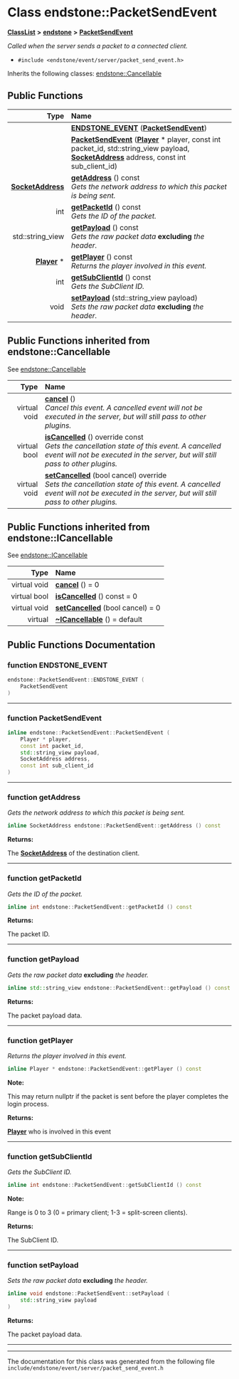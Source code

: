 

# Class endstone::PacketSendEvent



[**ClassList**](annotated.md) **>** [**endstone**](namespaceendstone.md) **>** [**PacketSendEvent**](classendstone_1_1PacketSendEvent.md)



_Called when the server sends a packet to a connected client._ 

* `#include <endstone/event/server/packet_send_event.h>`



Inherits the following classes: [endstone::Cancellable](classendstone_1_1Cancellable.md)










































































## Public Functions

| Type | Name |
| ---: | :--- |
|   | [**ENDSTONE\_EVENT**](#function-endstone_event) ([**PacketSendEvent**](classendstone_1_1PacketSendEvent.md)) <br> |
|   | [**PacketSendEvent**](#function-packetsendevent) ([**Player**](classendstone_1_1Player.md) \* player, const int packet\_id, std::string\_view payload, [**SocketAddress**](classendstone_1_1SocketAddress.md) address, const int sub\_client\_id) <br> |
|  [**SocketAddress**](classendstone_1_1SocketAddress.md) | [**getAddress**](#function-getaddress) () const<br>_Gets the network address to which this packet is being sent._  |
|  int | [**getPacketId**](#function-getpacketid) () const<br>_Gets the ID of the packet._  |
|  std::string\_view | [**getPayload**](#function-getpayload) () const<br>_Gets the raw packet data_ **excluding** _the header._ |
|  [**Player**](classendstone_1_1Player.md) \* | [**getPlayer**](#function-getplayer) () const<br>_Returns the player involved in this event._  |
|  int | [**getSubClientId**](#function-getsubclientid) () const<br>_Gets the SubClient ID._  |
|  void | [**setPayload**](#function-setpayload) (std::string\_view payload) <br>_Sets the raw packet data_ **excluding** _the header._ |


## Public Functions inherited from endstone::Cancellable

See [endstone::Cancellable](classendstone_1_1Cancellable.md)

| Type | Name |
| ---: | :--- |
| virtual void | [**cancel**](classendstone_1_1Cancellable.md#function-cancel) () <br>_Cancel this event. A cancelled event will not be executed in the server, but will still pass to other plugins._  |
| virtual bool | [**isCancelled**](classendstone_1_1Cancellable.md#function-iscancelled) () override const<br>_Gets the cancellation state of this event. A cancelled event will not be executed in the server, but will still pass to other plugins._  |
| virtual void | [**setCancelled**](classendstone_1_1Cancellable.md#function-setcancelled) (bool cancel) override<br>_Sets the cancellation state of this event. A cancelled event will not be executed in the server, but will still pass to other plugins._  |


## Public Functions inherited from endstone::ICancellable

See [endstone::ICancellable](classendstone_1_1ICancellable.md)

| Type | Name |
| ---: | :--- |
| virtual void | [**cancel**](classendstone_1_1ICancellable.md#function-cancel) () = 0<br> |
| virtual bool | [**isCancelled**](classendstone_1_1ICancellable.md#function-iscancelled) () const = 0<br> |
| virtual void | [**setCancelled**](classendstone_1_1ICancellable.md#function-setcancelled) (bool cancel) = 0<br> |
| virtual  | [**~ICancellable**](classendstone_1_1ICancellable.md#function-icancellable) () = default<br> |
















































































## Public Functions Documentation




### function ENDSTONE\_EVENT 

```C++
endstone::PacketSendEvent::ENDSTONE_EVENT (
    PacketSendEvent
) 
```




<hr>



### function PacketSendEvent 

```C++
inline endstone::PacketSendEvent::PacketSendEvent (
    Player * player,
    const int packet_id,
    std::string_view payload,
    SocketAddress address,
    const int sub_client_id
) 
```




<hr>



### function getAddress 

_Gets the network address to which this packet is being sent._ 
```C++
inline SocketAddress endstone::PacketSendEvent::getAddress () const
```





**Returns:**

The [**SocketAddress**](classendstone_1_1SocketAddress.md) of the destination client. 





        

<hr>



### function getPacketId 

_Gets the ID of the packet._ 
```C++
inline int endstone::PacketSendEvent::getPacketId () const
```





**Returns:**

The packet ID. 





        

<hr>



### function getPayload 

_Gets the raw packet data_ **excluding** _the header._
```C++
inline std::string_view endstone::PacketSendEvent::getPayload () const
```





**Returns:**

The packet payload data. 





        

<hr>



### function getPlayer 

_Returns the player involved in this event._ 
```C++
inline Player * endstone::PacketSendEvent::getPlayer () const
```





**Note:**

This may return nullptr if the packet is sent before the player completes the login process.




**Returns:**

[**Player**](classendstone_1_1Player.md) who is involved in this event 





        

<hr>



### function getSubClientId 

_Gets the SubClient ID._ 
```C++
inline int endstone::PacketSendEvent::getSubClientId () const
```





**Note:**

Range is 0 to 3 (0 = primary client; 1-3 = split-screen clients).




**Returns:**

The SubClient ID. 





        

<hr>



### function setPayload 

_Sets the raw packet data_ **excluding** _the header._
```C++
inline void endstone::PacketSendEvent::setPayload (
    std::string_view payload
) 
```





**Returns:**

The packet payload data. 





        

<hr>

------------------------------
The documentation for this class was generated from the following file `include/endstone/event/server/packet_send_event.h`

